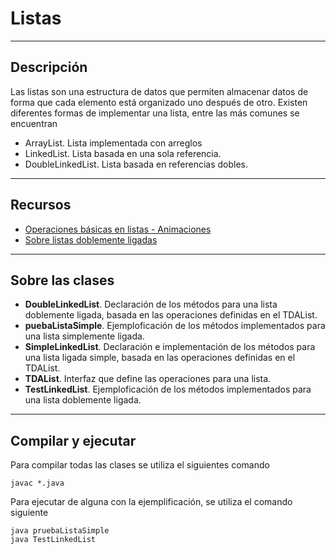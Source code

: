 # Listas

----

## Descripción

Las listas son una estructura de datos que permiten almacenar datos de forma que cada elemento está organizado uno después de otro. Existen diferentes formas de implementar una lista, entre las más comunes se encuentran

* ArrayList. Lista implementada con arreglos
* LinkedList. Lista basada en una sola referencia.
* DoubleLinkedList. Lista basada en referencias dobles.

----

## Recursos

* [Operaciones básicas en listas - Animaciones](https://docs.google.com/presentation/d/1ABwryIv4IwNPE3EqD7zDlbkDlVKzLb6jrXBmH0cYB1E/edit?usp=sharing)
* [Sobre listas doblemente ligadas](https://e-hello-blog.netlify.app/estructuras-datos/listas-dobles-ligadas)

----

## Sobre las clases

* **DoubleLinkedList**. Declaración de los métodos para una lista doblemente ligada, basada en las operaciones definidas en el TDAList.
* **puebaListaSimple**. Ejemploficación de los métodos implementados para una lista simplemente ligada.
* **SimpleLinkedList**. Declaración e implementación de los métodos para una lista ligada simple, basada en las operaciones definidas en el TDAList.
* **TDAList**. Interfaz que define las operaciones para una lista.
* **TestLinkedList**. Ejemploficación de los métodos implementados para una lista doblemente ligada.

----

## Compilar y ejecutar

Para compilar todas las clases se utiliza el siguientes comando

    javac *.java

Para ejecutar de alguna con la ejemplificación, se utiliza el comando siguiente

    java pruebaListaSimple
    java TestLinkedList
